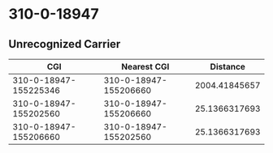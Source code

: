 # 310-0-18947
## Unrecognized Carrier


| CGI | Nearest CGI | Distance |
|-----|-------------|----------|
| 310-0-18947-155225346 | 310-0-18947-155206660 | 2004.41845657 |
| 310-0-18947-155202560 | 310-0-18947-155206660 | 25.1366317693 |
| 310-0-18947-155206660 | 310-0-18947-155202560 | 25.1366317693 |
